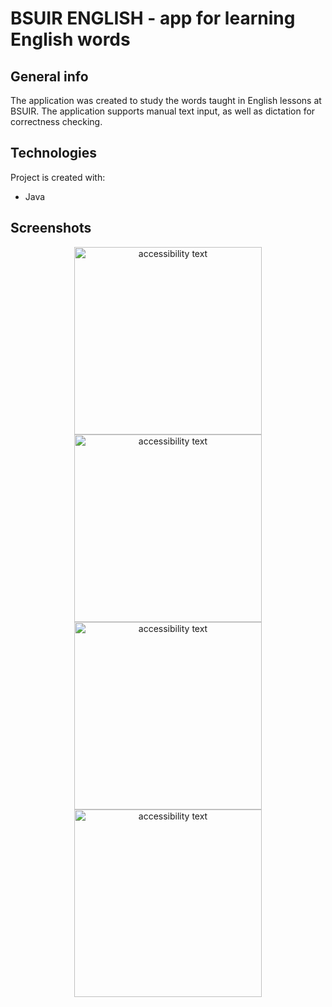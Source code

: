 # BSUIR ENGLISH - app for learning English words 


## General info
The application was created to study the words taught in English lessons at BSUIR. The application supports manual text input, as well as dictation for correctness checking. 

## Technologies
Project is created with:
* Java

## Screenshots
<p align="center">
  <img src="https://user-images.githubusercontent.com/57315212/177044292-1aa9cea1-dcef-4393-95e1-84db5546a3c7.png" width="300" alt="accessibility text">
  <img src="https://user-images.githubusercontent.com/57315212/177044297-2d4e2208-3110-4404-a19d-ce0a206deb5f.png" width="300" alt="accessibility text">
  <img src="https://user-images.githubusercontent.com/57315212/177044299-e5019fa1-c959-407c-9d8f-ad5dc8e1d4f4.png" width="300" alt="accessibility text">
  <img src="https://user-images.githubusercontent.com/57315212/177044301-9b2ef31a-3eac-4843-90e0-c4369c35c46c.png" width="300" alt="accessibility text">
</p>
